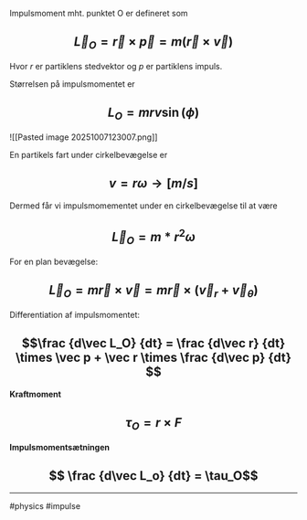 Impulsmoment mht. punktet O er defineret som
## $$\vec L_O = \vec r \times \vec p = m(\vec r \times \vec v)$$
Hvor $r$ er partiklens stedvektor og $p$ er partiklens impuls.

Størrelsen på impulsmomentet er
## $$L_O=mrv \sin (\phi)$$
![[Pasted image 20251007123007.png]]

En partikels fart under cirkelbevægelse er
## $$v = r\omega \rightarrow [m/s]$$
Dermed får vi impulsmomementet under en cirkelbevægelse til at være
## $$\vec L_O=m*r^2\omega$$
For en plan bevægelse:
## $$\vec L_O = m\vec r \times \vec v = m\vec r \times (\vec v_r + \vec v_\theta)$$
Differentiation af impulsmomentet:
## $$\frac {d\vec L_O} {dt} = \frac {d\vec r} {dt} \times \vec p + \vec r \times \frac {d\vec p} {dt} $$
**Kraftmoment**
## $$ \tau_O = r\times F$$
**Impulsmomentsætningen**
## $$ \frac {d\vec L_o} {dt} = \tau_O$$

---
#physics #impulse